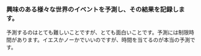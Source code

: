 ### 興味のある様々な世界のイベントを予測し、その結果を記録します。

予測するのはとても難しいことですが、とても面白いことです。予測には制限時間があります。イエスかノーかでいいのですが、時間を当てるのが本当の予測です。

